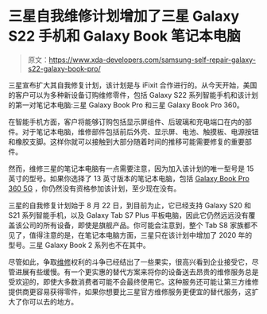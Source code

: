 # 三星自我维修计划增加了三星 Galaxy S22 手机和 Galaxy Book 笔记本电脑

> 原文：<https://www.xda-developers.com/samsung-self-repair-galaxy-s22-galaxy-book-pro/>

三星宣布扩大其自我修复计划，该计划是与 iFixit 合作进行的。从今天开始，美国的客户可以为多种新设备订购维修零件，包括 Galaxy S22 系列智能手机和该计划的第一对笔记本电脑:三星 Galaxy Book Pro 和三星 Galaxy Book Pro 360。

在智能手机方面，客户将能够订购包括显示屏组件、后玻璃和充电端口在内的部件。对于笔记本电脑，维修部件包括前后外壳、显示屏、电池、触摸板、电源按钮和橡胶支脚。这样你就可以接触到大部分随着时间的推移可能需要修复的重要部件。

然而，维修三星的笔记本电脑有一点需要注意，因为加入该计划的唯一型号是 15 英寸的型号。如果你选择了 13 英寸版本的笔记本电脑，包括 [Galaxy Book Pro 360 5G](https://www.xda-developers.com/samsung-galaxy-book-pro-360-5g-review/) ，你仍然没有资格参加该计划，至少现在没有。

三星的自我修复计划始于 8 月 22 日，到目前为止，它已经支持 Galaxy S20 和 S21 系列智能手机，以及 Galaxy Tab S7 Plus 平板电脑，因此它仍然远远没有覆盖该公司的所有设备，即使是旗舰产品。你可能会注意到，整个 Tab S8 家族都不见了，值得注意的是，在笔记本电脑方面，三星只在该计划中增加了 2020 年的型号。三星 Galaxy Book 2 系列也不在其中。

尽管如此，争取[维修](https://www.xda-developers.com/new-york-right-to-repair-bill/)权利的斗争已经结出了一些果实，很高兴看到企业接受它，尽管进展有些缓慢。有一个更实惠的替代方案来将你的设备送去昂贵的维修服务总是受欢迎的，即使大多数消费者可能不会最终使用它。这种服务还可能让第三方维修提供商更容易获得零件，如果你想要比三星官方维修服务更便宜的替代服务，这扩大了你可以去的地方。